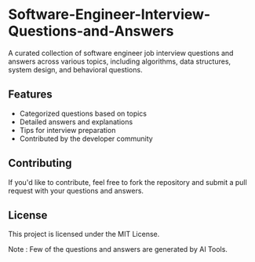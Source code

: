# Software-Engineer-Interview-Questions-and-Answers 

A curated collection of software engineer job interview questions and answers across various topics, including algorithms, data structures, system design, and behavioral questions.  

## Features  
- Categorized questions based on topics  
- Detailed answers and explanations  
- Tips for interview preparation  
- Contributed by the developer community  

## Contributing  
If you'd like to contribute, feel free to fork the repository and submit a pull request with your questions and answers.  

## License  
This project is licensed under the MIT License.

Note : Few of the questions and answers are generated by AI Tools.

